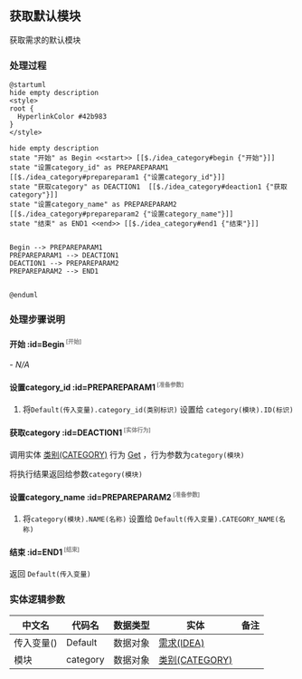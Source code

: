 ## 获取默认模块 <!-- {docsify-ignore-all} -->

   获取需求的默认模块

### 处理过程

```plantuml
@startuml
hide empty description
<style>
root {
  HyperlinkColor #42b983
}
</style>

hide empty description
state "开始" as Begin <<start>> [[$./idea_category#begin {"开始"}]]
state "设置category_id" as PREPAREPARAM1  [[$./idea_category#prepareparam1 {"设置category_id"}]]
state "获取category" as DEACTION1  [[$./idea_category#deaction1 {"获取category"}]]
state "设置category_name" as PREPAREPARAM2  [[$./idea_category#prepareparam2 {"设置category_name"}]]
state "结束" as END1 <<end>> [[$./idea_category#end1 {"结束"}]]


Begin --> PREPAREPARAM1
PREPAREPARAM1 --> DEACTION1
DEACTION1 --> PREPAREPARAM2
PREPAREPARAM2 --> END1


@enduml
```


### 处理步骤说明

#### 开始 :id=Begin<sup class="footnote-symbol"> <font color=gray size=1>[开始]</font></sup>



*- N/A*
#### 设置category_id :id=PREPAREPARAM1<sup class="footnote-symbol"> <font color=gray size=1>[准备参数]</font></sup>



1. 将`Default(传入变量).category_id(类别标识)` 设置给  `category(模块).ID(标识)`

#### 获取category :id=DEACTION1<sup class="footnote-symbol"> <font color=gray size=1>[实体行为]</font></sup>



调用实体 [类别(CATEGORY)](module/Base/category.md) 行为 [Get](module/Base/category#行为) ，行为参数为`category(模块)`

将执行结果返回给参数`category(模块)`

#### 设置category_name :id=PREPAREPARAM2<sup class="footnote-symbol"> <font color=gray size=1>[准备参数]</font></sup>



1. 将`category(模块).NAME(名称)` 设置给  `Default(传入变量).CATEGORY_NAME(名称)`

#### 结束 :id=END1<sup class="footnote-symbol"> <font color=gray size=1>[结束]</font></sup>



返回 `Default(传入变量)`



### 实体逻辑参数

|    中文名   |    代码名    |  数据类型    |  实体   |备注 |
| --------| --------| -------- | -------- | --------   |
|传入变量(<i class="fa fa-check"/></i>)|Default|数据对象|[需求(IDEA)](module/ProdMgmt/idea.md)||
|模块|category|数据对象|[类别(CATEGORY)](module/Base/category.md)||
